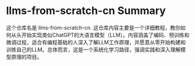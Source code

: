 # llms-from-scratch-cn Summary

这个仓库名是 llms-from-scratch-cn. 这仓库内容主要是一个详细教程，教你如何从头开始实现类似ChatGPT的大语言模型（LLM）。内容涵盖了编码、预训练和微调过程，适合有编程基础的人深入了解LLM工作原理，并愿意从零开始构建和训练自己的LLM。总体而言，这是一个系统化学习路径，强调实践和深入理解模型原理的项目。